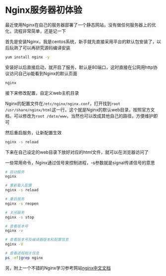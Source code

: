 # Nginx服务器初体验

最近使用Nginx在自己的服务器部署了一个静态网站，没有做任何服务器上的优化，流程非常简单，还是记一下

首先是安装Nginx，我是centos系统，新手就先直接采用平台的默认包安装了，以后玩熟了可以再研究源码编译安装

```bash
yum install nginx -y
```

安装好以后直接启动，就开启了服务，默认是80端口，这时直接在公网用http协议访问自己ip能看到Nginx的默认页面

```bash
nginx
```

接下来修改配置，自定义web主机目录

Nginx的配置文件在`/etc/nginx/nginx.conf`，打开找到`root /usr/share/nginx/html`这一行，这个就是Nginx的默认web目录，按照官方文档，可以修改为`root /data/www`，当然也可以改成其他自己的路径，方便维护即可

然后重启服务，让新配置生效

```bash
nginx -s reload
```

下来在自己设定的web目录下放好对应的html文件，就可以在浏览器访问了

一些常用命令，Nginx通过信号来控制进程，-s参数就是signal传递信号的意思

```bash
# 启动服务
nginx

# 重新载入配置
nginx -s reload

# 重启服务
nginx -s reopen

# 关闭服务
nginx -s stop

# 查看版本号
nginx -v

# 查看版本号及编译器版本和配置信息
nginx -V

# 查看进程相关信息
ps -ef|grep nginx
```

另，附上一个不错的Nginx学习参考网站[nginx中文文档](http://www.nginx.cn/doc/)